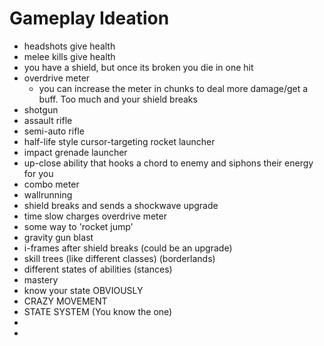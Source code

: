 # Gameplay Ideation

- headshots give health
- melee kills give health
- you have a shield, but once its broken you die in one hit
- overdrive meter
	- you can increase the meter in chunks to deal more damage/get a buff. Too much and your shield breaks
- shotgun
- assault rifle
- semi-auto rifle
- half-life style cursor-targeting rocket launcher
- impact grenade launcher
- up-close ability that hooks a chord to enemy and siphons their energy for you
- combo meter
- wallrunning
- shield breaks and sends a shockwave upgrade
- time slow charges overdrive meter
- some way to 'rocket jump'
- gravity gun blast
- i-frames after shield breaks (could be an upgrade)
- skill trees (like different classes) (borderlands)
- different states of abilities (stances)
- mastery
- know your state OBVIOUSLY
- CRAZY MOVEMENT
- STATE SYSTEM (You know the one)
- 
- 